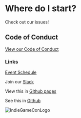 # Where do I start?
Check out our issues!

## Code of Conduct
[View our Code of Conduct](https://github.com/pramslam/IndieGameCon/blob/master/CODE_OF_CONDUCT.md)

### Links
[Event Schedule](https://github.com/pramslam/IndieGameCon/blob/master/docs/schedule.md)

Join our [Slack](https://eugenetech.slack.com/messages/CEFCH0KCK/)

View this in [Github pages](https://pramslam.github.io/IndieGameCon/)

See this in [Github](https://github.com/pramslam/IndieGameCon/)

![IndieGameConLogo](https://github.com/pramslam/IndieGameCon/blob/master/resources/indiegamecon_logo_m.png?raw=true)
